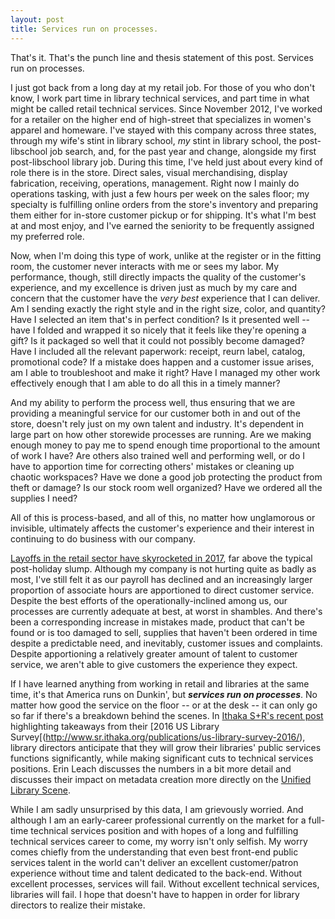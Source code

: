 ```yaml
---
layout: post
title: Services run on processes.
---
```

That's it. That's the punch line and thesis statement of this post. Services run on processes.

I just got back from a long day at my retail job. For those of you who don't know, I work part time in library technical services, and part time in what might be called retail technical services. Since November 2012, I've worked for a retailer on the higher end of high-street that specializes in women's apparel and homeware. I've stayed with this company across three states, through my wife's stint in library school, _my_ stint in library school, the post-libschool job search, and, for the past year and change, alongside my first post-libschool library job. During this time, I've held just about every kind of role there is in the store. Direct sales, visual merchandising, display fabrication, receiving, operations, management. Right now I mainly do operations tasking, with just a few hours per week on the sales floor; my specialty is fulfilling online orders from the store's inventory and preparing them either for in-store customer pickup or for shipping. It's what I'm best at and most enjoy, and I've earned the seniority to be frequently assigned my preferred role.

Now, when I'm doing this type of work, unlike at the register or in the fitting room, the customer never interacts with me or sees my labor. My performance, though, still directly impacts the quality of the customer's experience, and my excellence is driven just as much by my care and concern that the customer have the _very best_ experience that I can deliver. Am I sending exactly the right style and in the right size, color, and quantity? Have I selected an item that's in perfect condition? Is it presented well -- have I folded and wrapped it so nicely that it feels like they're opening a gift? Is it packaged so well that it could not possibly become damaged? Have I included all the relevant paperwork: receipt, reurn label, catalog, promotional code? If a mistake does happen and a customer issue arises, am I able to troubleshoot and make it right? Have I managed my other work effectively enough that I am able to do all this in a timely manner?

And my ability to perform the process well, thus ensuring that we are providing a meaningful service for our customer both in and out of the store, doesn't rely just on my own talent and industry. It's dependent in large part on how other storewide processes are running. Are we making enough money to pay me to spend enough time proportional to the amount of work I have? Are others also trained well and performing well, or do I have to apportion time for correcting others' mistakes or cleaning up chaotic workspaces? Have we done a good job protecting the product from theft or damage? Is our stock room well organized? Have we ordered all the supplies I need?

All of this is process-based, and all of this, no matter how unglamorous or invisible, ultimately affects the customer's experience and their interest in continuing to do business with our company. 

[Layoffs in the retail sector have skyrocketed in 2017](https://www.bls.gov/web/empsit/ceshighlights.pdf), far above the typical post-holiday slump. Although my company is not hurting quite as badly as most, I've still felt it as our payroll has declined and an increasingly larger proportion of associate hours are apportioned to direct customer service. Despite the best efforts of the operationally-inclined among us, our processes are currently adequate at best, at worst in shambles. And there's been a corresponding increase in mistakes made, product that can't be found or is too damaged to sell, supplies that haven't been ordered in time despite a predictable need, and inevitably, customer issues and complaints. Despite apportioning a relatively greater amount of talent to customer service, we aren't able to give customers the experience they expect.

If I have learned anything from working in retail and libraries at the same time, it's that America runs on Dunkin', but ***services run on processes***. No matter how good the service on the floor -- or at the desk -- it can only go so far if there's a breakdown behind the scenes. In [Ithaka S+R's recent post](http://www.sr.ithaka.org/blog/taking-a-closer-look-at-talent-management/) highlighting takeaways from their [2016 US Library Survey[(http://www.sr.ithaka.org/publications/us-library-survey-2016/), library directors anticipate that they will grow their libraries' public services functions significantly, while making significant cuts to technical services positions. Erin Leach discusses the numbers in a bit more detail and discusses their impact on metadata creation more directly on the [Unified Library Scene](https://unifiedlibraryscene.blogspot.com/2017/04/its-like-dead-end-when-road-map-is.html).

While I am sadly unsurprised by this data, I am grievously worried. And although I am an early-career professional currently on the market for a full-time technical services position and with hopes of a long and fulfilling technical services career to come, my worry isn't only selfish. My worry comes chiefly from the understanding that even best front-end public services talent in the world can't deliver an excellent customer/patron experience without time and talent dedicated to the back-end. Without excellent processes, services will fail. Without excellent technical services, libraries will fail. I hope that doesn't have to happen in order for library directors to realize their mistake.
